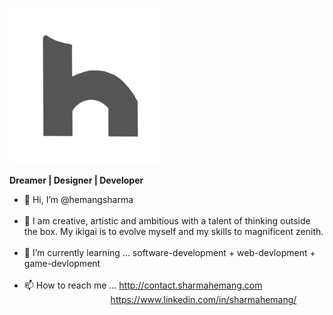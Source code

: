 <a href="http://sharmahemang.com" target="_blank" width="20px" height="20px"><img src="logo.png"></a>

**Dreamer | Designer | Developer**

- 👋  Hi, I’m @hemangsharma <br /><br />
- 👀  I am creative, artistic and ambitious with a talent of thinking outside the box. My ikigai is to evolve myself and my skills to magnificent zenith.<br /><br/>
- 🌱  I’m currently learning ... software-development + web-devlopment + game-devlopment <br /><br />
- 📫  How to reach me ... http://contact.sharmahemang.com <br/>
 &nbsp; &nbsp; &nbsp; &nbsp; &nbsp; &nbsp; &nbsp; &nbsp; &nbsp; &nbsp; &nbsp; &nbsp;&nbsp;&nbsp;&nbsp;&nbsp;&nbsp;&nbsp;&nbsp;&nbsp;&nbsp;&nbsp;&nbsp;&nbsp;https://www.linkedin.com/in/sharmahemang/

<!---
hemangsharma/hemangsharma is a ✨ special ✨ repository because its `README.md` (this file) appears on your GitHub profile.
You can click the Preview link to take a look at your changes.
--->
